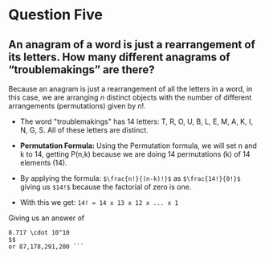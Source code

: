 # Question Five
## An anagram of a word is just a rearrangement of its letters. How many different anagrams of “troublemakings” are there?

Because an anagram is just a rearrangement of all the letters in a word, in this case, we are arranging *n* distinct objects with the number of different arrangements (permutations) given by *n*!.

- The word "troublemakings" has 14 letters: T, R, O, U, B, L, E, M, A, K, I, N, G, S. All of these letters are distinct.

- **Permutation Formula:** Using the Permutation formula, we will set n and k to 14, getting P(n,k) because we are doing 14 permutations (k) of 14 elements (14). 
- By applying the formula:
``` $\frac{n!}{(n-k)!}$ ``` as ``` $\frac{14!}{0!}$ ``` giving us ``` $14!$ ``` because the factorial of zero is one. 
- With this we get: ``` 14! = 14 x 13 x 12 x ... x 1 ```

Giving us an answer of 
``` $$
8.717 \cdot 10^10
$$
or 87,178,291,200 ```
